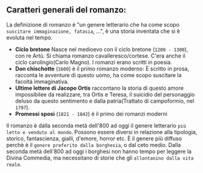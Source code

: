 <IndicePath/>
<script>
  import IndicePath from '$lib/IndicePath/index.svelte';
  </script>

## Caratteri generali del romanzo:
La definizione di romanzo è "un genere letterario che ha come scopo `suscitare immaginazione, fatasia`, ...", è una storia inventata che si è evoluta nel tempo.
- **Ciclo bretone** Nasce nel medioevo con il ciclo bretone (`1200 - 1300`), con re Artù. Si chiama romanzo cavalleresco/cortese. C'era anche il ciclo carolingio(Carlo Magno). I romanzi erano scritti in poesia.
-  **Don chischotte** (`1600`) è il primo romanzo moderno: È scritto in prosa, racconta le avventure di questo uomo, ha come scopo suscitare la facoltà immaginativa.
- **Ultime lettere di Jacopo Ortis** raccontano la storia di questo amore impossibilee da realizzare, tra Ortis e Teresa, il suicidio del personaggio deluso da questo sentimento e dalla patria(Trattato di campoformio, nel `1797`). 
- **Promessi sposi** (`1821 - 1842`) è il primo dei romanzi moderni

Il romanzo è dalla seconda metà dell'800 ad oggi il genere letterario `più letto e venduto al mondo`. Possono essere diversi in relazione alla tipologia, storico, fantascienza, gialli, d'emore, horror etc. È il genere più diffuso perchè è il `genere preferito dalla borghesia`, o dal ceto medio. Dalla seconda metà dell'800 ad oggi i borghesi non hanno tempo per leggere la Divina Commedia, ma necessitano di storie che gli `allontanino dalla vita reale`. 